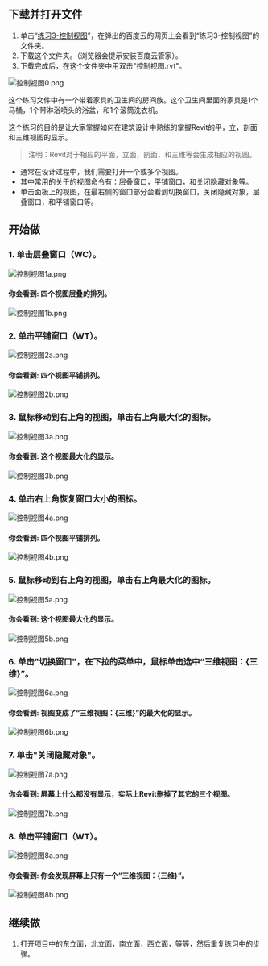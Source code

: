 ## 下载并打开文件

1. 单击“[练习3-控制视图](http://pan.baidu.com/s/1kTYSgHx)”，在弹出的百度云的网页上会看到“练习3-控制视图”的文件夹。
2. 下载这个文件夹。（浏览器会提示安装百度云管家）。
3. 下载完成后，在这个文件夹中用双击"控制视图.rvt"。

![控制视图0.png](/images/控制视图/控制视图0.png)

这个练习文件中有一个带着家具的卫生间的房间族。这个卫生间里面的家具是1个马桶，1个带淋浴喷头的浴盆，和1个滚筒洗衣机。

这个练习的目的是让大家掌握如何在建筑设计中熟练的掌握Revit的平，立，剖面和三维视图的显示。

> 注明：Revit对于相应的平面，立面，剖面，和三维等会生成相应的视图。
> 
- 通常在设计过程中，我们需要打开一个或多个视图。
- 其中常用的关于的视图命令有：层叠窗口，平铺窗口，和关闭隐藏对象等。
- 单击面板上的视图，在最右侧的窗口部分会看到切换窗口，关闭隐藏对象，层叠窗口，和平铺窗口等。

## 开始做

### 1. 单击层叠窗口（WC）。

![控制视图1a.png](/images/控制视图/控制视图1a.png)

#### 你会看到: 四个视图层叠的排列。

![控制视图1b.png](/images/控制视图/控制视图1b.png)

### 2. 单击平铺窗口（WT）。

![控制视图2a.png](/images/控制视图/控制视图2a.png)

#### 你会看到: 四个视图平铺排列。

![控制视图2b.png](/images/控制视图/控制视图2b.png)

### 3. 鼠标移动到右上角的视图，单击右上角最大化的图标。

![控制视图3a.png](/images/控制视图/控制视图3a.png)

#### 你会看到: 这个视图最大化的显示。

![控制视图3b.png](/images/控制视图/控制视图3b.png)

### 4. 单击右上角恢复窗口大小的图标。

![控制视图4a.png](/images/控制视图/控制视图4a.png)

#### 你会看到: 四个视图平铺排列。

![控制视图4b.png](/images/控制视图/控制视图4b.png)

### 5. 鼠标移动到右上角的视图，单击右上角最大化的图标。

![控制视图5a.png](/images/控制视图/控制视图5a.png)

#### 你会看到: 这个视图最大化的显示。

![控制视图5b.png](/images/控制视图/控制视图5b.png)

### 6. 单击"切换窗口"，在下拉的菜单中，鼠标单击选中“三维视图：{三维}”。

![控制视图6a.png](/images/控制视图/控制视图6a.png)

#### 你会看到: 视图变成了“三维视图：{三维}”的最大化的显示。

![控制视图6b.png](/images/控制视图/控制视图6b.png)

### 7. 单击"关闭隐藏对象"。

![控制视图7a.png](/images/控制视图/控制视图7a.png)

#### 你会看到: 屏幕上什么都没有显示，实际上Revit删掉了其它的三个视图。

![控制视图7b.png](/images/控制视图/控制视图7b.png)

### 8. 单击平铺窗口（WT）。

![控制视图8a.png](/images/控制视图/控制视图8a.png)

#### 你会看到: 你会发现屏幕上只有一个“三维视图：{三维}”。

![控制视图8b.png](/images/控制视图/控制视图8b.png)

## 继续做

1. 打开项目中的东立面，北立面，南立面，西立面，等等，然后重复练习中的步骤。